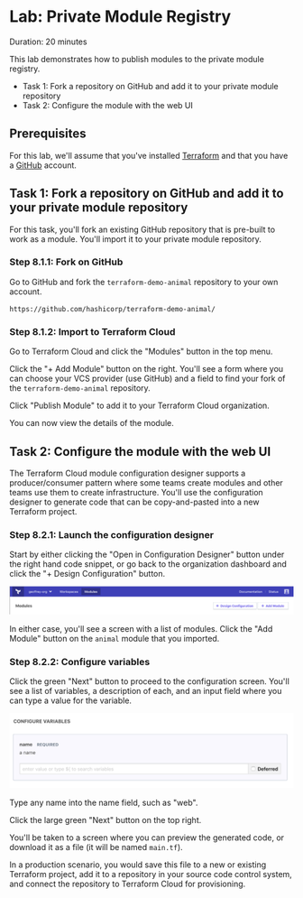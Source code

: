 # Lab: Private Module Registry

Duration: 20 minutes

This lab demonstrates how to publish modules to the private module registry.

- Task 1: Fork a repository on GitHub and add it to your private module repository
- Task 2: Configure the module with the web UI

## Prerequisites

For this lab, we'll assume that you've installed [Terraform](https://www.terraform.io/downloads.html) and that you have a [GitHub](https://github.com) account.

## Task 1: Fork a repository on GitHub and add it to your private module repository

For this task, you'll fork an existing GitHub repository that is pre-built to work as a module. You'll import it to your private module repository.

### Step 8.1.1: Fork on GitHub

Go to GitHub and fork the `terraform-demo-animal` repository to your own account.

```
https://github.com/hashicorp/terraform-demo-animal/
```

### Step 8.1.2: Import to Terraform Cloud

Go to Terraform Cloud and click the "Modules" button in the top menu.

Click the "+ Add Module" button on the right. You'll see a form where you can choose your VCS provider (use GitHub) and a field to find your fork of the `terraform-demo-animal` repository.

Click "Publish Module" to add it to your Terraform Cloud organization.

You can now view the details of the module.

## Task 2: Configure the module with the web UI

The Terraform Cloud module configuration designer supports a producer/consumer pattern where some teams create modules and other teams use them to create infrastructure. You'll use the configuration designer to generate code that can be copy-and-pasted into a new Terraform project.

### Step 8.2.1: Launch the configuration designer

Start by either clicking the "Open in Configuration Designer" button under the right hand code snippet, or go back to the organization dashboard and click the "+ Design Configuration" button.

![Module Design Configuration](img/module-design-configuration.png "Module Design Configuration")

In either case, you'll see a screen with a list of modules. Click the "Add Module" button on the `animal` module that you imported.

### Step 8.2.2: Configure variables

Click the green "Next" button to proceed to the configuration screen. You'll see a list of variables, a description of each, and an input field where you can type a value for the variable.

![Module Variables](img/module-variables.png "Module Variables")

Type any name into the name field, such as "web".

Click the large green "Next" button on the top right.

You'll be taken to a screen where you can preview the generated code, or download it as a file (it will be named `main.tf`).

In a production scenario, you would save this file to a new or existing Terraform project, add it to a repository in your source code control system, and connect the repository to Terraform Cloud for provisioning.
